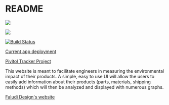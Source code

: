 # README
<a href="https://codeclimate.com/github/rqueensen/faludi-lca-app"><img src="https://codeclimate.com/github/rqueensen/faludi-lca-app/badges/gpa.svg" /></a>

<a href="https://codeclimate.com/github/rqueensen/faludi-lca-app/coverage"><img src="https://codeclimate.com/github/rqueensen/faludi-lca-app/badges/coverage.svg" /></a>

[![Build Status](https://travis-ci.org/rqueensen/faludi-lca-app.svg?branch=master)](https://travis-ci.org/rqueensen/faludi-lca-app)

[Current app deployment](https://cs169-faludi-proj.herokuapp.com/)

[Pivitol Tracker Project](https://www.pivotaltracker.com/n/projects/1886787)


This website is meant to facilitate engineers in measuring the environmental impact of their products.
A simple, easy to use UI will allow the users to easily add information about their products (parts, materials, shipping methods)
which will then be analyzed and displayed with numerous graphs. 

[Faludi Design's website](http://www.faludidesign.com/)
